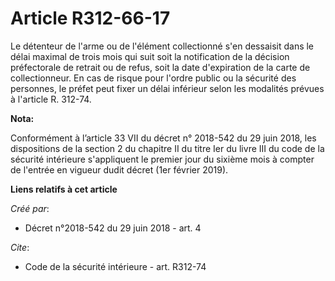 # Article R312-66-17

Le détenteur de l'arme ou de l'élément collectionné s'en dessaisit dans le délai maximal de trois mois qui suit soit la
notification de la décision préfectorale de retrait ou de refus, soit la date d'expiration de la carte de collectionneur. En
cas de risque pour l'ordre public ou la sécurité des personnes, le préfet peut fixer un délai inférieur selon les modalités
prévues à l'article R. 312-74.

**Nota:**

Conformément à l’article 33 VII du décret n° 2018-542 du 29 juin 2018, les dispositions de la section 2 du chapitre II du
titre Ier du livre III du code de la sécurité intérieure s'appliquent le premier jour du sixième mois à compter de l'entrée
en vigueur dudit décret (1er février 2019).

**Liens relatifs à cet article**

_Créé par_:

  - Décret n°2018-542 du 29 juin 2018 - art. 4

_Cite_:

  - Code de la sécurité intérieure - art. R312-74
